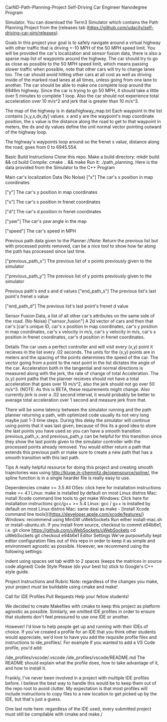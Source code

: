 CarND-Path-Planning-Project
Self-Driving Car Engineer Nanodegree Program

Simulator.
You can download the Term3 Simulator which contains the Path Planning Project from the [releases tab (https://github.com/udacity/self-driving-car-sim/releases).

Goals
In this project your goal is to safely navigate around a virtual highway with other traffic that is driving +-10 MPH of the 50 MPH speed limit. You will be provided the car's localization and sensor fusion data, there is also a sparse map list of waypoints around the highway. The car should try to go as close as possible to the 50 MPH speed limit, which means passing slower traffic when possible, note that other cars will try to change lanes too. The car should avoid hitting other cars at all cost as well as driving inside of the marked road lanes at all times, unless going from one lane to another. The car should be able to make one complete loop around the 6946m highway. Since the car is trying to go 50 MPH, it should take a little over 5 minutes to complete 1 loop. Also the car should not experience total acceleration over 10 m/s^2 and jerk that is greater than 10 m/s^3.

The map of the highway is in data/highway_map.txt
Each waypoint in the list contains [x,y,s,dx,dy] values. x and y are the waypoint's map coordinate position, the s value is the distance along the road to get to that waypoint in meters, the dx and dy values define the unit normal vector pointing outward of the highway loop.

The highway's waypoints loop around so the frenet s value, distance along the road, goes from 0 to 6945.554.

Basic Build Instructions
Clone this repo.
Make a build directory: mkdir build && cd build
Compile: cmake .. && make
Run it: ./path_planning.
Here is the data provided from the Simulator to the C++ Program

Main car's localization Data (No Noise)
["x"] The car's x position in map coordinates

["y"] The car's y position in map coordinates

["s"] The car's s position in frenet coordinates

["d"] The car's d position in frenet coordinates

["yaw"] The car's yaw angle in the map

["speed"] The car's speed in MPH

Previous path data given to the Planner
//Note: Return the previous list but with processed points removed, can be a nice tool to show how far along the path has processed since last time.

["previous_path_x"] The previous list of x points previously given to the simulator

["previous_path_y"] The previous list of y points previously given to the simulator

Previous path's end s and d values
["end_path_s"] The previous list's last point's frenet s value

["end_path_d"] The previous list's last point's frenet d value

Sensor Fusion Data, a list of all other car's attributes on the same side of the road. (No Noise)
["sensor_fusion"] A 2d vector of cars and then that car's [car's unique ID, car's x position in map coordinates, car's y position in map coordinates, car's x velocity in m/s, car's y velocity in m/s, car's s position in frenet coordinates, car's d position in frenet coordinates.

Details
The car uses a perfect controller and will visit every (x,y) point it recieves in the list every .02 seconds. The units for the (x,y) points are in meters and the spacing of the points determines the speed of the car. The vector going from a point to the next point in the list dictates the angle of the car. Acceleration both in the tangential and normal directions is measured along with the jerk, the rate of change of total Acceleration. The (x,y) point paths that the planner recieves should not have a total acceleration that goes over 10 m/s^2, also the jerk should not go over 50 m/s^3. (NOTE: As this is BETA, these requirements might change. Also currently jerk is over a .02 second interval, it would probably be better to average total acceleration over 1 second and measure jerk from that.

There will be some latency between the simulator running and the path planner returning a path, with optimized code usually its not very long maybe just 1-3 time steps. During this delay the simulator will continue using points that it was last given, because of this its a good idea to store the last points you have used so you can have a smooth transition. previous_path_x, and previous_path_y can be helpful for this transition since they show the last points given to the simulator controller with the processed points already removed. You would either return a path that extends this previous path or make sure to create a new path that has a smooth transition with this last path.

Tips
A really helpful resource for doing this project and creating smooth trajectories was using http://kluge.in-chemnitz.de/opensource/spline/, the spline function is in a single hearder file is really easy to use.

Dependencies
cmake >= 3.5
All OSes: click here for installation instructions
make >= 4.1
Linux: make is installed by default on most Linux distros
Mac: install Xcode command line tools to get make
Windows: Click here for installation instructions
gcc/g++ >= 5.4
Linux: gcc / g++ is installed by default on most Linux distros
Mac: same deal as make - [install Xcode command line tools]((https://developer.apple.com/xcode/features/)
Windows: recommend using MinGW
uWebSockets
Run either install-mac.sh or install-ubuntu.sh.
If you install from source, checkout to commit e94b6e1, i.e.
git clone https://github.com/uWebSockets/uWebSockets 
cd uWebSockets
git checkout e94b6e1
Editor Settings
We've purposefully kept editor configuration files out of this repo in order to keep it as simple and environment agnostic as possible. However, we recommend using the following settings:

indent using spaces
set tab width to 2 spaces (keeps the matrices in source code aligned)
Code Style
Please (do your best to) stick to Google's C++ style guide.

Project Instructions and Rubric
Note: regardless of the changes you make, your project must be buildable using cmake and make!

Call for IDE Profiles Pull Requests
Help your fellow students!

We decided to create Makefiles with cmake to keep this project as platform agnostic as possible. Similarly, we omitted IDE profiles in order to ensure that students don't feel pressured to use one IDE or another.

However! I'd love to help people get up and running with their IDEs of choice. If you've created a profile for an IDE that you think other students would appreciate, we'd love to have you add the requisite profile files and instructions to ide_profiles/. For example if you wanted to add a VS Code profile, you'd add:

/ide_profiles/vscode/.vscode
/ide_profiles/vscode/README.md
The README should explain what the profile does, how to take advantage of it, and how to install it.

Frankly, I've never been involved in a project with multiple IDE profiles before. I believe the best way to handle this would be to keep them out of the repo root to avoid clutter. My expectation is that most profiles will include instructions to copy files to a new location to get picked up by the IDE, but that's just a guess.

One last note here: regardless of the IDE used, every submitted project must still be compilable with cmake and make./
